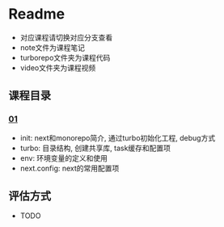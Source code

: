 # Readme
* 对应课程请切换对应分支查看
* note文件为课程笔记
* turborepo文件夹为课程代码
* video文件夹为课程视频

## 课程目录

### [01](https://github.com/rigyoku/react-teaching/tree/01)
* init: next和monorepo简介, 通过turbo初始化工程, debug方式
* turbo: 目录结构, 创建共享库, task缓存和配置项
* env: 环境变量的定义和使用
* next.config: next的常用配置项





## 评估方式
* TODO
